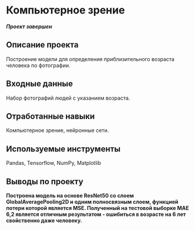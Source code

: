 #  Компьютерное зрение
***Проект завершен***
## Описание проекта
Построение модели для определения приблизительного возраста человека по фотографии.
## Входные данные
Набор фотографий людей с указанием возраста.
## Отработанные навыки
Компьютерное зрение, нейронные сети.
## Используемые инструменты
Pandas, Tensorflow, NumPy, Matplotlib
## Выводы по проекту
**Построена модель на основе ResNet50 со слоем GlobalAveragePooling2D и одним полносвязным слоем, функцией потери которой является MSE.
Полученный на тестовой выборке MAE 6,2 является отличным результатом - ошибиться в возрасте на 6 лет свойственно даже человеку.**
